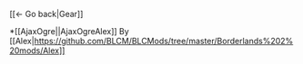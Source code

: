 [[← Go back|Gear]]

 *[[AjaxOgre||AjaxOgreAlex]] By [[Alex|https://github.com/BLCM/BLCMods/tree/master/Borderlands%202%20mods/Alex]]
